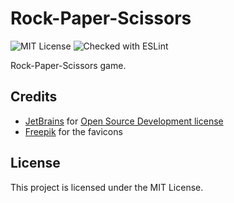 # Rock-Paper-Scissors
![MIT License](https://img.shields.io/github/license/JustKappaMan/Rock-Paper-Scissors)
![Checked with ESLint](https://img.shields.io/badge/ESLint-checked-blueviolet)

Rock-Paper-Scissors game.

## Credits
* [JetBrains](https://www.jetbrains.com) for [Open Source Development license](https://www.jetbrains.com/community/opensource)
* [Freepik](https://www.flaticon.com/authors/freepik) for the favicons

## License
This project is licensed under the MIT License.

